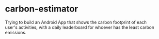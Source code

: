 # carbon-estimator
Trying to build an Android App that shows the carbon footprint of each user's activities, with a daily leaderboard for whoever has the least carbon emissions.
